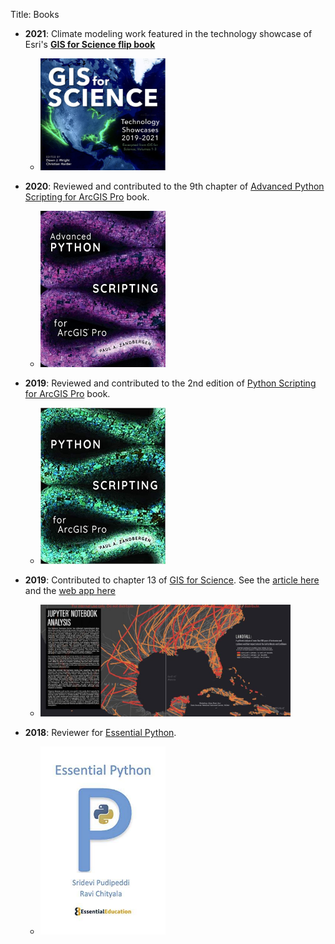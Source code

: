 Title: Books

- **2021**: Climate modeling work featured in the technology showcase of Esri's **[GIS for Science flip book](https://downloads.esri.com/esripress/books/gis-for-science-tech-showcase/index.html#p=14)**
    - <a href='https://downloads.esri.com/esripress/books/gis-for-science-tech-showcase/index.html#p=14' target="_blank"><img src="/images/gis-for-science-2021-book.jpg" width=200></a>
- **2020**: Reviewed and contributed to the 9th chapter of [Advanced Python Scripting for ArcGIS Pro](https://esripress.esri.com/display/index.cfm?fuseaction=display&websiteID=393&moduleID=0) book.
    - <a href='https://www.amazon.com/dp/B0868XNZN1/ref=cm_sw_em_r_mt_dp_U_lD0bFbRK6ZN0F' target="_blank"><img src='/images/advanced-python-scripting-arcgis-cover.jpg' width=200></a>

- **2019**: Reviewed and contributed to the 2nd edition of [Python Scripting for ArcGIS Pro](https://esripress.esri.com/display/index.cfm?fuseaction=display&websiteID=384&moduleID=0) book.
    - <a href='https://www.amazon.com/dp/B082T3DLC1/ref=cm_sw_em_r_mt_dp_U_nE0bFbH4W8VX0' target="_blank"><img src='/images/python-scripting-ags-pro-book-cover.jpg' width=200></a>
- **2019**: Contributed to chapter 13 of [GIS for Science](https://www.gisforscience.com/). See the [article here](https://dusk.geo.orst.edu/Pickup/Esri/Science_flipbook/#p=43) and the [web app here](https://geosaurus.maps.arcgis.com/apps/MapSeries/index.html?appid=c69ac5f6f66341aab979d5fadeb7d842)
    - <a href="https://dusk.geo.orst.edu/Pickup/Esri/Science_flipbook/#p=43" target="_blank"><img src='/images/hurricane-tracks-thumbnail.jpg' width=400></a>
- **2018**: Reviewer for [Essential Python](https://www.amazon.com/Essential-Python-Sridevi-Pudipeddi-ebook/dp/B07KDLPW17/).
    - <a href='https://www.amazon.com/Essential-Python-Sridevi-Pudipeddi-ebook/dp/B07KDLPW17/' target="_blank"><img src='/images/essential-python-book.jpg' width=200></a>
